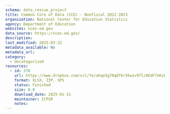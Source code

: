 ```yaml
---
schema: data_rescue_project 
title: Common Core of Data (CCD) - Nonfiscal 2022-2023
organization: National Center for Education Statistics
agency: Department of Education
websites: nces.ed.gov
data_source: https://nces.ed.gov/
description: 
last_modified: 2025-03-22
metadata_available: No
metadata_url: 
category:
  - Uncategorized
resources:
  - id: 276
    url: https://www.dropbox.com/scl/fo/ahqe5g70q8f6r5kwzv97l/AEdF7nKz8qkBcP45h_tsC8o?rlkey=xudb8cfogebqh9rxtvggzeuwd&dl=0
    format: XLSX, ZIP, SPS
    status: Finished
    size: 0.0
    download_date: 2025-01-31
    maintainer: ICPSR
    notes: 
---
```

